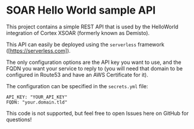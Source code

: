 # SOAR Hello World sample API

This project contains a simple REST API that is used by the HelloWorld integration of Cortex XSOAR (formerly known as Demisto).

This API can easily be deployed using the `serverless` framework ([https://serverless.com]).

The only configuration options are the API key you want to use, and the FQDN you want your service to reply to (you will need that domain to be configured in Route53 and have an AWS Certificate for it).

The configuration can be specified in the `secrets.yml` file:
```
API_KEY: "YOUR_API_KEY"
FQDN: "your.domain.tld"
```

This code is not supported, but feel free to open Issues here on GitHub for questions!
